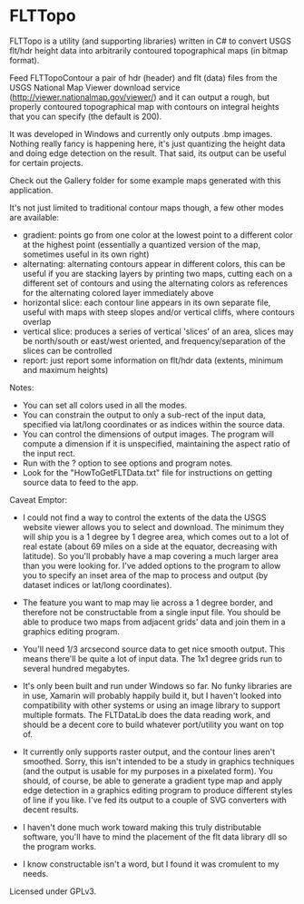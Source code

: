 # FLTTopo
FLTTopo is a utility (and supporting libraries) written in C# to convert USGS flt/hdr height data into arbitrarily contoured topographical maps (in bitmap format).

Feed FLTTopoContour a pair of hdr (header) and flt (data) files from the USGS National Map Viewer download service (http://viewer.nationalmap.gov/viewer/) and it can output a rough, but properly contoured topographical map with contours on integral heights that you can specify (the default is 200).  

It was developed in Windows and currently only outputs .bmp images. Nothing really fancy is happening here, it's just quantizing the height data and doing edge detection on the result. That said, its output can be useful for certain projects.

Check out the Gallery folder for some example maps generated with this application.

It's not just limited to traditional contour maps though, a few other modes are available:
* gradient: points go from one color at the lowest point to a different color at the highest point (essentially a quantized version of the map, sometimes useful in its own right)
* alternating: alternating contours appear in different colors, this can be useful if you are stacking layers by printing two maps, cutting each on a different set of contours and using the alternating colors as references for the alternating colored layer immediately above
* horizontal slice: each contour line appears in its own separate file, useful with maps with steep slopes and/or vertical cliffs, where contours overlap
* vertical slice: produces a series of vertical 'slices' of an area, slices may be north/south or east/west oriented, and frequency/separation of the slices can be controlled
* report: just report some information on flt/hdr data (extents, minimum and maximum heights)

Notes:
* You can set all colors used in all the modes.
* You can constrain the output to only a sub-rect of the input data, specified via lat/long coordinates or as indices within the source data.
* You can control the dimensions of output images. The program will compute a dimension if it is unspecified, maintaining the aspect ratio of the input rect.
* Run with the ? option to see options and program notes.
* Look for the "HowToGetFLTData.txt" file for instructions on getting source data to feed to the app.

Caveat Emptor:
* I could not find a way to control the extents of the data the USGS website viewer allows you to select and download. The minimum they will ship you is a 1 degree by 1 degree area, which comes out to a lot of real estate (about 69 miles on a side at the equator, decreasing with latitude). So you'll probably have a map covering a much larger area than you were looking for. I've added options to the program to allow you to specify an inset area of the map to process and output (by dataset indices or lat/long coordinates).

* The feature you want to map may lie across a 1 degree border, and therefore not be constructable from a single input file. You should be able to produce two maps from adjacent grids' data and join them in a graphics editing program.

* You'll need 1/3 arcsecond source data to get nice smooth output. This means there'll be quite a lot of input data. The 1x1 degree grids run to several hundred megabytes.

* It's only been built and run under Windows so far. No funky libraries are in use, Xamarin will probably happily build it, but I haven't looked into compatibility with other systems or using an image library to support multiple formats. The FLTDataLib does the data reading work, and should be a decent core to build whatever port/utility you want on top of.

* It currently only supports raster output, and the contour lines aren't smoothed. Sorry, this isn't intended to be a study in graphics techniques (and the output is usable for my purposes in a pixelated form). You should, of course, be able to generate a gradient type map and apply edge detection in a graphics editing program to produce different styles of line if you like. I've fed its output to a couple of SVG converters with decent results.

* I haven't done much work toward making this truly distributable software,  you'll have to mind the placement of the flt data library dll so the program works.

* I know constructable isn't a word, but I found it was cromulent to my needs.

Licensed under GPLv3.
